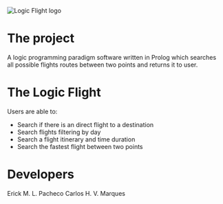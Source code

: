![Logic Flight logo](https://github.com/rckmath/2048-Game/blob/master/src/logic-flight.jpg)

# The project

A logic programming paradigm software written in Prolog which searches all possible flights routes between two points and returns it to user.

# The Logic Flight

Users are able to:

- Search if there is an direct flight to a destination</br >
- Search flights filtering by day</br >
- Search a flight itinerary and time duration</br >
- Search the fastest flight between two points</br >

# Developers

Erick M. L. Pacheco
Carlos H. V. Marques